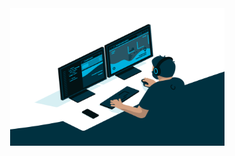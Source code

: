 
<img align="right" alt="GIF" src="https://raw.githubusercontent.com/Charmve/Charmve/master/OctoCharmve/code.gif" width="343" height="220" title="jibayngle">
